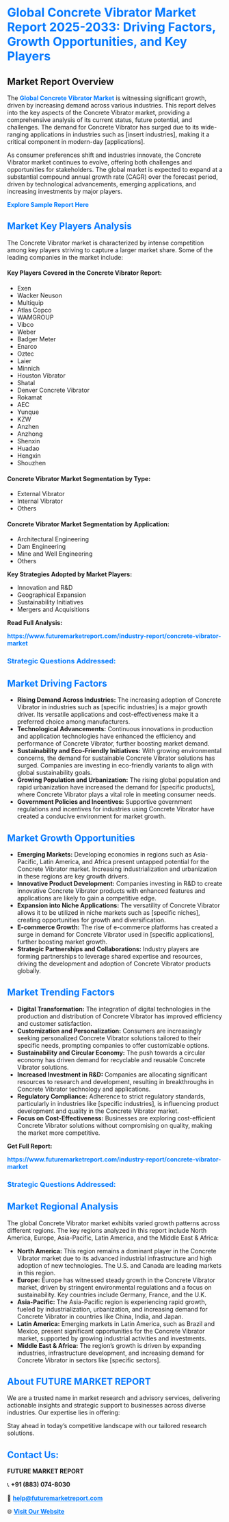 <h1 style="color: #007BFF;">Global Concrete Vibrator Market Report 2025-2033: Driving Factors, Growth Opportunities, and Key Players</h1>

<section id="overview">
<h2>Market Report Overview</h2>
<p>The <a href="https://www.futuremarketreport.com/industry-report/concrete-vibrator-market" style="color: #007BFF; text-decoration: none;"><strong>Global Concrete Vibrator Market</strong></a> is witnessing significant growth, driven by increasing demand across various industries. This report delves into the key aspects of the Concrete Vibrator market, providing a comprehensive analysis of its current status, future potential, and challenges. The demand for Concrete Vibrator has surged due to its wide-ranging applications in industries such as [insert industries], making it a critical component in modern-day [applications].</p>
<p>As consumer preferences shift and industries innovate, the Concrete Vibrator market continues to evolve, offering both challenges and opportunities for stakeholders. The global market is expected to expand at a substantial compound annual growth rate (CAGR) over the forecast period, driven by technological advancements, emerging applications, and increasing investments by major players.</p>
</section>

<section id="overview">
<p><a href="https://www.futuremarketreport.com/request-sample/reportId=89638" style="color: #007BFF; text-decoration: none;"><strong>Explore Sample Report Here</strong></a></p>
</section>

<section id="key-players">
<h2 style="color: #007BFF;">Market Key Players Analysis</h2>
<p>The Concrete Vibrator market is characterized by intense competition among key players striving to capture a larger market share. Some of the leading companies in the market include:</p>
<h4>Key Players Covered in the Concrete Vibrator Report:</h4>
<ul><li>Exen</li><li>Wacker Neuson</li><li>Multiquip</li><li>Atlas Copco</li><li>WAMGROUP</li><li>Vibco</li><li>Weber</li><li>Badger Meter</li><li>Enarco</li><li>Oztec</li><li>Laier</li><li>Minnich</li><li>Houston Vibrator</li><li>Shatal</li><li>Denver Concrete Vibrator</li><li>Rokamat</li><li>AEC</li><li>Yunque</li><li>KZW</li><li>Anzhen</li><li>Anzhong</li><li>Shenxin</li><li>Huadao</li><li>Hengxin</li><li>Shouzhen</li></ul>
<h4>Concrete Vibrator Market Segmentation by Type:</h4>
<ul><li>External Vibrator</li><li>Internal Vibrator</li><li>Others</li></ul>

<h4>Concrete Vibrator Market Segmentation by Application:</h4>
<ul><li>Architectural Engineering</li><li>Dam Engineering</li><li>Mine and Well Engineering</li><li>Others</li></ul>
<p><strong>Key Strategies Adopted by Market Players:</strong></p>
<ul>
<li>Innovation and R&D</li>
<li>Geographical Expansion</li>
<li>Sustainability Initiatives</li>
<li>Mergers and Acquisitions</li>
</ul>
</section>

<section>
<p><strong>Read Full Analysis: </strong></p><a href="https://www.futuremarketreport.com/industry-report/concrete-vibrator-market" style="color: #007BFF; text-decoration: none;"><strong>https://www.futuremarketreport.com/industry-report/concrete-vibrator-market</strong></a>
<h3 style="color: #007BFF;">Strategic Questions Addressed:</h3>
</section>

<section id="driving-factors">
<h2 style="color: #007BFF;">Market Driving Factors</h2>
<ul>
<li><strong>Rising Demand Across Industries:</strong> The increasing adoption of Concrete Vibrator in industries such as [specific industries] is a major growth driver. Its versatile applications and cost-effectiveness make it a preferred choice among manufacturers.</li>
<li><strong>Technological Advancements:</strong> Continuous innovations in production and application technologies have enhanced the efficiency and performance of Concrete Vibrator, further boosting market demand.</li>
<li><strong>Sustainability and Eco-Friendly Initiatives:</strong> With growing environmental concerns, the demand for sustainable Concrete Vibrator solutions has surged. Companies are investing in eco-friendly variants to align with global sustainability goals.</li>
<li><strong>Growing Population and Urbanization:</strong> The rising global population and rapid urbanization have increased the demand for [specific products], where Concrete Vibrator plays a vital role in meeting consumer needs.</li>
<li><strong>Government Policies and Incentives:</strong> Supportive government regulations and incentives for industries using Concrete Vibrator have created a conducive environment for market growth.</li>
</ul>
</section>

<section id="growth-opportunities">
<h2 style="color: #007BFF;">Market Growth Opportunities</h2>
<ul>
<li><strong>Emerging Markets:</strong> Developing economies in regions such as Asia-Pacific, Latin America, and Africa present untapped potential for the Concrete Vibrator market. Increasing industrialization and urbanization in these regions are key growth drivers.</li>
<li><strong>Innovative Product Development:</strong> Companies investing in R&D to create innovative Concrete Vibrator products with enhanced features and applications are likely to gain a competitive edge.</li>
<li><strong>Expansion into Niche Applications:</strong> The versatility of Concrete Vibrator allows it to be utilized in niche markets such as [specific niches], creating opportunities for growth and diversification.</li>
<li><strong>E-commerce Growth:</strong> The rise of e-commerce platforms has created a surge in demand for Concrete Vibrator used in [specific applications], further boosting market growth.</li>
<li><strong>Strategic Partnerships and Collaborations:</strong> Industry players are forming partnerships to leverage shared expertise and resources, driving the development and adoption of Concrete Vibrator products globally.</li>
</ul>
</section>

<section id="trending-factors">
<h2 style="color: #007BFF;">Market Trending Factors</h2>
<ul>
<li><strong>Digital Transformation:</strong> The integration of digital technologies in the production and distribution of Concrete Vibrator has improved efficiency and customer satisfaction.</li>
<li><strong>Customization and Personalization:</strong> Consumers are increasingly seeking personalized Concrete Vibrator solutions tailored to their specific needs, prompting companies to offer customizable options.</li>
<li><strong>Sustainability and Circular Economy:</strong> The push towards a circular economy has driven demand for recyclable and reusable Concrete Vibrator solutions.</li>
<li><strong>Increased Investment in R&D:</strong> Companies are allocating significant resources to research and development, resulting in breakthroughs in Concrete Vibrator technology and applications.</li>
<li><strong>Regulatory Compliance:</strong> Adherence to strict regulatory standards, particularly in industries like [specific industries], is influencing product development and quality in the Concrete Vibrator market.</li>
<li><strong>Focus on Cost-Effectiveness:</strong> Businesses are exploring cost-efficient Concrete Vibrator solutions without compromising on quality, making the market more competitive.</li>
</ul>
</section>

<section>
<p><strong>Get Full Report: </strong></p><a href="https://www.futuremarketreport.com/industry-report/concrete-vibrator-market" style="color: #007BFF; text-decoration: none;"><strong>https://www.futuremarketreport.com/industry-report/concrete-vibrator-market</strong></a>
<h3 style="color: #007BFF;">Strategic Questions Addressed:</h3>
</section>


<section id="regional-analysis">
<h2 style="color: #007BFF;">Market Regional Analysis</h2>
<p>The global Concrete Vibrator market exhibits varied growth patterns across different regions. The key regions analyzed in this report include North America, Europe, Asia-Pacific, Latin America, and the Middle East & Africa:</p>
<ul>
<li><strong>North America:</strong> This region remains a dominant player in the Concrete Vibrator market due to its advanced industrial infrastructure and high adoption of new technologies. The U.S. and Canada are leading markets in this region.</li>
<li><strong>Europe:</strong> Europe has witnessed steady growth in the Concrete Vibrator market, driven by stringent environmental regulations and a focus on sustainability. Key countries include Germany, France, and the U.K.</li>
<li><strong>Asia-Pacific:</strong> The Asia-Pacific region is experiencing rapid growth, fueled by industrialization, urbanization, and increasing demand for Concrete Vibrator in countries like China, India, and Japan.</li>
<li><strong>Latin America:</strong> Emerging markets in Latin America, such as Brazil and Mexico, present significant opportunities for the Concrete Vibrator market, supported by growing industrial activities and investments.</li>
<li><strong>Middle East & Africa:</strong> The region’s growth is driven by expanding industries, infrastructure development, and increasing demand for Concrete Vibrator in sectors like [specific sectors].</li>
</ul>
</section>

<footer>
<h2 style="color: #007BFF;">About FUTURE MARKET REPORT</h2>
<p>We are a trusted name in market research and advisory services, delivering actionable insights and strategic support to businesses across diverse industries. Our expertise lies in offering:</p>

<p>Stay ahead in today’s competitive landscape with our tailored research solutions.</p>

<h2 style="color: #007BFF;">Contact Us:</h2>
<p><strong>FUTURE MARKET REPORT</strong></p>
<p>📞 <strong>+91 (883) 074-8030</strong></p>
<p>📧 <strong><a href="mailto:help@futuremarketreport.com" style="color: #007BFF;">help@futuremarketreport.com</a></strong></p>
<p>🌐 <strong><a href="https://www.futuremarketreport.com/" style="color: #007BFF;">Visit Our Website</a></strong></p>
</footer>